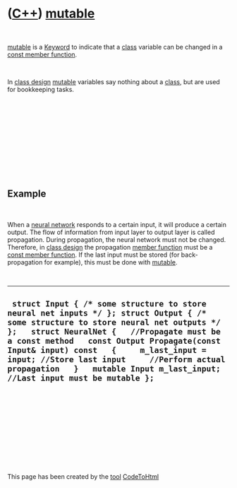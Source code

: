 
 

 

 

 

 

([C++](Cpp.md)) [mutable](CppMutable.md)
==========================================

 

[mutable](CppMutable.md) is a [Keyword](CppKeyword.md) to indicate
that a [class](CppClass.md) variable can be changed in a [const member
function](CppConstMemberFunction.md).

 

In [class design](CppClassDesign.md) [mutable](CppMutable.md)
variables say nothing about a [class](CppClass.md), but are used for
bookkeeping tasks.

 

 

 

 

 

 

Example
-------

 

When a [neural network](CppNeuralNetwork.md) responds to a certain
input, it will produce a certain output. The flow of information from
input layer to output layer is called propagation. During propagation,
the neural network must not be changed. Therefore, in [class
design](CppClassDesign.md) the propagation [member
function](CppMemberFunction.md) must be a [const member
function](CppConstMemberFunction.md). If the last input must be stored
(for back-propagation for example), this must be done with
[mutable](CppMutable.md).

 

  -----------------------------------------------------------------------------------------------------------------------------------------------------------------------------------------------------------------------------------------------------------------------------------------------------------------------------------------------------------------------------------------------------------
  ` struct Input { /* some structure to store neural net inputs */ }; struct Output { /* some structure to store neural net outputs */ };   struct NeuralNet {   //Propagate must be a const method   const Output Propagate(const Input& input) const   {     m_last_input = input; //Store last input     //Perform actual propagation   }   mutable Input m_last_input; //Last input must be mutable };`
  -----------------------------------------------------------------------------------------------------------------------------------------------------------------------------------------------------------------------------------------------------------------------------------------------------------------------------------------------------------------------------------------------------------

 

 

 

 

 

 

This page has been created by the [tool](Tools.md)
[CodeToHtml](ToolCodeToHtml.md)
